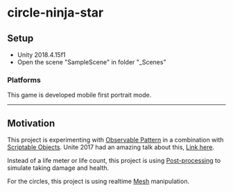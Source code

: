 # circle-ninja-star

## Setup
- Unity 2018.4.15f1
- Open the scene "SampleScene" in folder "_Scenes"

### Platforms
This game is developed mobile first portrait mode.
***

## Motivation
This project is experimenting with [Observable Pattern](https://gameprogrammingpatterns.com/observer.html) in a combination with [Scriptable Objects](https://docs.unity3d.com/Manual/class-ScriptableObject.html). Unite 2017 had an amazing talk about this, [Link here](https://www.youtube.com/watch?v=raQ3iHhE_Kk).

Instead of a life meter or life count, this project is using [Post-processing](https://docs.unity3d.com/Manual/PostProcessingOverview.html) to simulate taking damage and health. 

For the circles, this project is using realtime [Mesh](https://docs.unity3d.com/ScriptReference/Mesh.html) manipulation. 